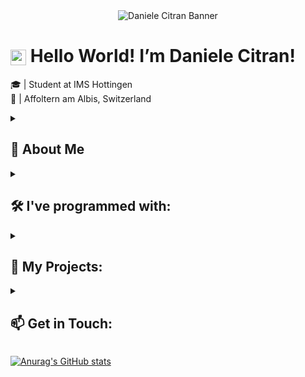 <div align="center">
  <img src="https://github.com/danielecitran/danielecitran/blob/main/danielecitran.gif" alt="Daniele Citran Banner" />
</div>

# <img src="https://raw.githubusercontent.com/TheDudeThatCode/TheDudeThatCode/master/Assets/Hi.gif" alt="wave" width="25px" style="vertical-align:middle"/> Hello World! I’m Daniele Citran!   

🎓 | Student at IMS Hottingen  
📍 | Affoltern am Albis, Switzerland  

<details>
  <summary><h2>🚀 About Me</h2></summary>

  Great to meet you here! My name is Daniele and I would like to further deepen my knowledge of software development and work on exciting projects to gain practical experience. I am particularly      interested in **web development** and **data-driven applications**. My goal is to improve my skills and to explore the tech world. 💡   
  Away from the world of bits and bytes, I love spending time outside. Whether I’m hanging out with friends at the park, going for a bike ride, or just taking a walk to relax, being outdoors helps    me clear my head. I also enjoy exploring new places and trying out different activities. I enjoy exploring modern technologies and believe in **learning by doing!**

</details>

<details>
  <summary><h2>🛠️ I've programmed with:</h2></summary>

- **Programming Languages:** Python, JavaScript  
- **Web Development:** HTML5, CSS3, React, Flask  
- **Databases:** MySQL, MongoDB  
- **Other Tools:** Git, Docker, Shell/Bash  

</details>

<details>
  <summary><h2>🚀 My Projects:</h2></summary>

  Here are some of my projects that highlight my skills and interests:

  - **Project 1**: Description  
  - **Project 2**: Description  
  - **Project 3**: Description  

  Feel free to check out my GitHub repositories to see more of my work!

</details>

<details>
  <summary><h2>📫 Get in Touch:</h2></summary>

  You can reach me 
  via Email: [daniele.ctr.zh@icloud.com](mailto:daniele.ctr.zh@icloud.com)  
  via Telefon: 

</details>


[![Anurag's GitHub stats](https://github-readme-stats.vercel.app/api?username=danielecitran)](https://github.com/anuraghazra/github-readme-stats)
